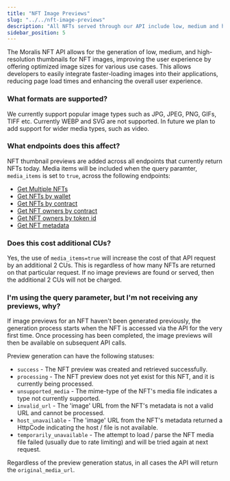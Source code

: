 ```yaml
---
title: "NFT Image Previews"
slug: "../../nft-image-previews"
description: "All NFTs served through our API include low, medium and high resolution images. Read more about how it works here."
sidebar_position: 5
---
```


The Moralis NFT API allows for the generation of low, medium, and high-resolution thumbnails for NFT images, improving the user experience by offering optimized image sizes for various use cases. This allows developers to easily integrate faster-loading images into their applications, reducing page load times and enhancing the overall user experience.

### What formats are supported?
We currently support popular image types such as JPG, JPEG, PNG, GIFs, TIFF etc. Currently WEBP and SVG are not supported. In future we plan to add support for wider media types, such as video.

### What endpoints does this affect?
NFT thumbnail previews are added across all endpoints that currently return NFTs today. Media items will be included when the query paramter, `media_items` is set to `true`, across the following endpoints:

* [Get Multiple NFTs](/web3-data-api/evm/reference/get-multiple-nfts) 
* [Get NFTs by wallet](/web3-data-api/evm/reference/get-wallet-nfts)
* [Get NFTs by contract](/web3-data-api/evm/reference/get-contract-nfts)
* [Get NFT owners by contract](/web3-data-api/evm/reference/get-nft-owners)
* [Get NFT owners by token id](/web3-data-api/evm/reference/get-nft-token-id-owners)
* [Get NFT metadata](/web3-data-api/evm/reference/get-nft-metadata)

### Does this cost additional CUs?
Yes, the use of `media_items=true` will increase the cost of that API request by an additional 2 CUs. This is regardless of how many NFTs are returned on that particular request. If no image previews are found or served, then the additional 2 CUs will not be charged.


### I'm using the query parameter, but I'm not receiving any previews, why?
If image previews for an NFT haven't been generated previously, the generation process starts when the NFT is accessed via the API for the very first time. Once processing has been completed, the image previews will then be available on subsequent API calls.

Preview generation can have the following statuses:
- `success` - The NFT preview was created and retrieved successfully.
- `processing` - The NFT preview does not yet exist for this NFT, and it is currently being processed.
- `unsupported_media` - The mime-type of the NFT's media file indicates a type not currently supported.
- `invalid_url` - The 'image' URL from the NFT's metadata is not a valid URL and cannot be processed.
- `host_unavailable` - The 'image' URL from the NFT's metadata returned a HttpCode indicating the host / file is not available.
- `temporarily_unavailable` - The attempt to load / parse the NFT media file failed (usually due to rate limiting) and will be tried again at next request.

Regardless of the preview generation status, in all cases the API will return the `original_media_url`.

